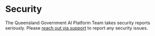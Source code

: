 # Security

The Queensland Government AI Platform Team takes security reports seriously. Please [reach out via support](https://qchat.ai.qld.gov.au/support) to report any security issues.

